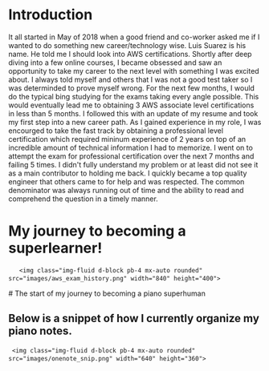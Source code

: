 # Introduction
 It all started in May of 2018 when a good friend and co-worker asked me if I wanted to do something new career/technology wise. Luis Suarez is his name. He told me I should look into AWS certifications. Shortly after deep diving into a few online courses, I became obsessed and saw an opportunity to take my career to the next level with something I was excited about.
 I always told myself and others that I was not a good test taker so I was determinded to prove myself wrong. For the next few months, I would do the typical bing studying for the exams taking every angle possible.
 This would eventually lead me to obtaining 3 AWS associate level certifications in less than 5 months. I followed this with an update of my resume and took my first step into a new career path. As I gained experience in my role, I was encourged to take the fast track by obtaining a professional level certification which required mininum experience of 2 years on top of an incredible amount of technical information I had to memorize.
 I went on to attempt the exam for professional certification over the next 7 months and failing 5 times. I didn't fully understand my problem or at least did not see it as a main contributor to holding me back. I quickly became a top quality engineer that others came to for help and was respected.
 The common denominator was always running out of time and the ability to read and comprehend the question in a timely manner.


# My journey to becoming a superlearner!

       <img class="img-fluid d-block pb-4 mx-auto rounded" src="images/aws_exam_history.png" width="840" height="400">



<section class="questions-section">
# The start of my journey to becoming a piano superhuman

## Below is a snippet of how I currently organize my piano notes.
     <img class="img-fluid d-block pb-4 mx-auto rounded" src="images/onenote_snip.png" width="640" height="360">
